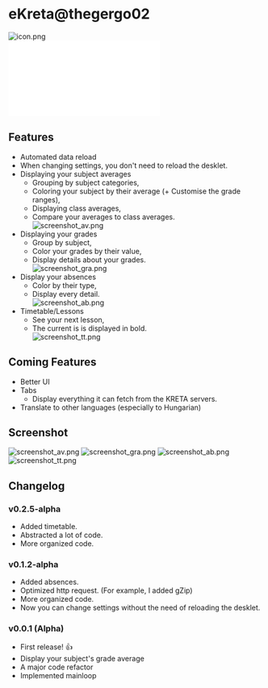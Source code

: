 # eKreta@thegergo02
![icon.png](icon.png)  
![A magyar verzió itt van](README_hu.md)

## Features
* Automated data reload
* When changing settings, you don't need to reload the desklet.  
* Displaying your subject averages
  * Grouping by subject categories,
  * Coloring your subject by their average (+ Customise the grade ranges),
  * Displaying class averages,
  * Compare your averages to class averages.  
![screenshot_av.png](screenshot_av.png)
* Displaying your grades
  * Group by subject,
  * Color your grades by their value,
  * Display details about your grades.  
![screenshot_gra.png](screenshot_gra.png)
* Display your absences
  * Color by their type,
  * Display every detail.  
![screenshot_ab.png](screenshot_ab.png)
* Timetable/Lessons
  * See your next lesson,
  * The current is is displayed in bold.  
![screenshot_tt.png](screenshot_tt.png)  

## Coming Features
* Better UI
* Tabs
  * Display everything it can fetch from the KRETA servers.
* Translate to other languages (especially to Hungarian)

## Screenshot
![screenshot_av.png](screenshot_av.png)
![screenshot_gra.png](screenshot_gra.png)
![screenshot_ab.png](screenshot_ab.png)
![screenshot_tt.png](screenshot_tt.png)

## Changelog

### v0.2.5-alpha
* Added timetable.
* Abstracted a lot of code.
* More organized code.

### v0.1.2-alpha
* Added absences.
* Optimized http request. (For example, I added gZip)
* More organized code.
* Now you can change settings without the need of reloading the desklet.

### v0.0.1 (Alpha)
* First release! :+1:
* Display your subject's grade average
* A major code refactor
* Implemented mainloop
